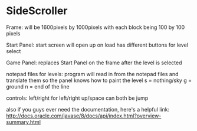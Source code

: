 # SideScroller

Frame:
will be 1600pixels by 1000pixels with each block
being 100 by 100 pixels

Start Panel:
start screen will open up on load
has different buttons for level select

Game Panel:
replaces Start Panel on the frame after
the level is selected

notepad files for levels:
program will read in from the notepad files and
translate them so the panel knows how to paint
the level
s = nothing/sky
g = ground
n = end of the line

controls:
left/right for left/right
up/space can both be jump

also if you guys ever need the documentation,
here's a helpful link:
http://docs.oracle.com/javase/8/docs/api/index.html?overview-summary.html

